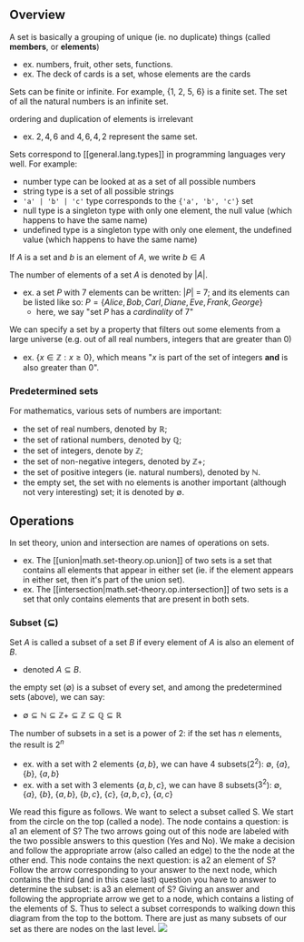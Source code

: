 
## Overview
A set is basically a grouping of unique (ie. no duplicate) things (called **members**, or **elements**)
- ex. numbers, fruit, other sets, functions. 
- ex. The deck of cards is a set, whose elements are the cards

Sets can be finite or infinite. For example, {1, 2, 5, 6} is a finite set. The set of all the natural numbers is an infinite set.

ordering and duplication of elements is irrelevant
- ex. ${2, 4, 6}$ and ${4, 6, 4, 2}$ represent the same set.

Sets correspond to [[general.lang.types]] in programming languages very well. For example:
- number type can be looked at as a set of all possible numbers
- string type is a set of all possible strings
- `'a' | 'b' | 'c'` type corresponds to the `{'a', 'b', 'c'}` set
- null type is a singleton type with only one element, the null value (which happens to have the same name)
- undefined type is a singleton type with only one element, the undefined value (which happens to have the same name)

If $A$ is a set and $b$ is an element of $A$, we write $b \in A$

The number of elements of a set $A$ is denoted by $|A|$.
- ex. a set $P$ with 7 elements can be written: $|P|$ = 7; and its elements can be listed like so: $P = \{Alice, Bob, Carl, Diane, Eve, Frank, George\}$
  - here, we say "set $P$ has a *cardinality* of 7"

We can specify a set by a property that filters out some elements from a large universe (e.g. out of all real numbers, integers that are greater than 0)
- ex. $\{x \in \mathbb{Z} : x \ge 0\}$, which means "$x$ is part of the set of integers **and** is also greater than $0$".

### Predetermined sets
For mathematics, various sets of numbers are important: 
- the set of real numbers, denoted by $\mathbb{R}$; 
- the set of rational numbers, denoted by $\mathbb{Q}$; 
- the set of integers, denote by $\mathbb{Z}$; 
- the set of non-negative integers, denoted by $\mathbb{Z+}$; 
- the set of positive integers (ie. natural numbers), denoted by $\mathbb{N}$. 
- the empty set, the set with no elements is another important (although not very interesting) set; it is denoted by $∅$.

## Operations
In set theory, union and intersection are names of operations on sets. 
- ex. The [[union|math.set-theory.op.union]] of two sets is a set that contains all elements that appear in either set (ie. if the element appears in either set, then it's part of the union set).
- ex. The [[intersection|math.set-theory.op.intersection]] of two sets is a set that only contains elements that are present in both sets.

### Subset ($\subseteq$)
Set $A$ is called a subset of a set $B$ if every element of $A$ is also an element of $B$.
- denoted $A \subseteq B$.

the empty set ($∅$) is a subset of every set, and among the predetermined sets (above), we can say:
- $∅ ⊆ \mathbb{N} ⊆ \mathbb{Z+} ⊆ \mathbb{Z} ⊆ \mathbb{Q} ⊆ \mathbb{R}$

The number of subsets in a set is a power of 2: if the set has $n$ elements, the result is $2^n$
- ex. with a set with 2 elements $\{a, b\}$, we can have 4 subsets($2^2$): $∅$, $\{a\}$, $\{b\}$, $\{a,b\}$
- ex. with a set with 3 elements $\{a, b, c\}$, we can have 8 subsets($3^2$): $∅$, $\{a\}$, $\{b\}$, $\{a,b\}$, $\{b,c\}$, $\{c\}$, $\{a,b,c\}$, $\{a,c\}$

We read this figure as follows. We want to select a subset called S. We start from the
circle on the top (called a node). The node contains a question: is a1 an element of S? The
two arrows going out of this node are labeled with the two possible answers to this question
(Yes and No). We make a decision and follow the appropriate arrow (also called an edge)
to the the node at the other end. This node contains the next question: is a2 an element
of S? Follow the arrow corresponding to your answer to the next node, which contains the
third (and in this case last) question you have to answer to determine the subset: is a3
an element of S? Giving an answer and following the appropriate arrow we get to a node,
which contains a listing of the elements of S.
Thus to select a subset corresponds to walking down this diagram from the top to the
bottom. There are just as many subsets of our set as there are nodes on the last level.
![](/assets/images/2023-01-30-22-02-11.png)